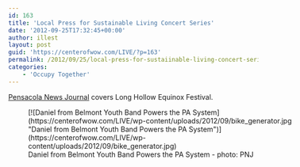 ```yaml
---
id: 163
title: 'Local Press for Sustainable Living Concert Series'
date: '2012-09-25T17:32:45+00:00'
author: illest
layout: post
guid: 'https://centerofwow.com/LIVE/?p=163'
permalink: /2012/09/25/local-press-for-sustaiinable-living-concert-series/
categories:
    - 'Occupy Together'
---
```


[Pensacola News Journal](http://www.pnj.com/article/20120924/NEWS04/309240017/Long-Hollow-Equinox-Festival-a-showcase-for-community "Pensacola News Journal Long Hollow Equinox Festival") covers Long Hollow Equinox Festival.

<figure aria-describedby="caption-attachment-164" class="wp-caption aligncenter" id="attachment_164" style="width: 533px">[![Daniel from Belmont Youth Band Powers the PA System](https://centerofwow.com/LIVE/wp-content/uploads/2012/09/bike_generator.jpg "Daniel from Belmont Youth Band Powers the PA System")](https://centerofwow.com/LIVE/wp-content/uploads/2012/09/bike_generator.jpg)<figcaption class="wp-caption-text" id="caption-attachment-164">Daniel from Belmont Youth Band Powers the PA System - photo: PNJ</figcaption></figure>